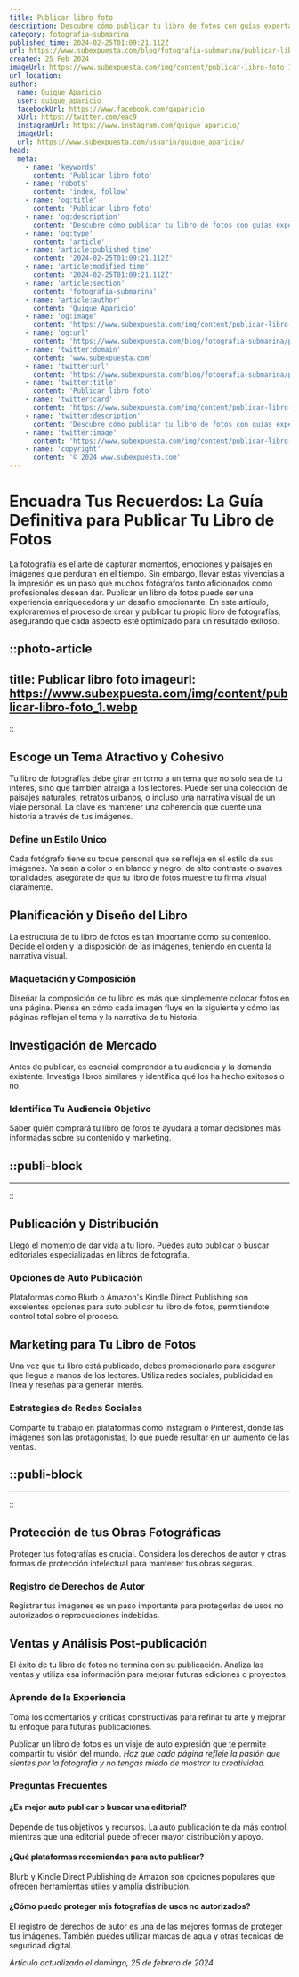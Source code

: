 ```yaml
---
title: Publicar libro foto
description: Descubre cómo publicar tu libro de fotos con guías expertas. Calidad profesional para inmortalizar recuerdos. Da el siguiente paso creativo.
category: fotografia-submarina
published_time: 2024-02-25T01:09:21.112Z
url: https://www.subexpuesta.com/blog/fotografia-submarina/publicar-libro-foto
created: 25 Feb 2024
imageUrl: https://www.subexpuesta.com/img/content/publicar-libro-foto_1.webp
url_location:
author:
  name: Quique Aparicio
  user: quique_aparicio
  facebookUrl: https://www.facebook.com/qaparicio
  xUrl: https://twitter.com/eac9
  instagramUrl: https://www.instagram.com/quique_aparicio/
  imageUrl: 
  url: https://www.subexpuesta.com/usuario/quique_aparicio/
head:
  meta:
    - name: 'keywords'
      content: 'Publicar libro foto'
    - name: 'robots'
      content: 'index, follow'
    - name: 'og:title'
      content: 'Publicar libro foto'
    - name: 'og:description'
      content: 'Descubre cómo publicar tu libro de fotos con guías expertas. Calidad profesional para inmortalizar recuerdos. Da el siguiente paso creativo.'
    - name: 'og:type'
      content: 'article'
    - name: 'article:published_time'
      content: '2024-02-25T01:09:21.112Z'
    - name: 'article:modified_time'
      content: '2024-02-25T01:09:21.112Z'
    - name: 'article:section'
      content: 'fotografia-submarina'
    - name: 'article:author'
      content: 'Quique Aparicio'
    - name: 'og:image'
      content: 'https://www.subexpuesta.com/img/content/publicar-libro-foto_1.webp'
    - name: 'og:url'
      content: 'https://www.subexpuesta.com/blog/fotografia-submarina/publicar-libro-foto'
    - name: 'twitter:domain'
      content: 'www.subexpuesta.com'
    - name: 'twitter:url'
      content: 'https://www.subexpuesta.com/blog/fotografia-submarina/publicar-libro-foto'
    - name: 'twitter:title'
      content: 'Publicar libro foto'
    - name: 'twitter:card'
      content: 'https://www.subexpuesta.com/img/content/publicar-libro-foto_1.webp'
    - name: 'twitter:description'
      content: 'Descubre cómo publicar tu libro de fotos con guías expertas. Calidad profesional para inmortalizar recuerdos. Da el siguiente paso creativo.'
    - name: 'twitter:image'
      content: 'https://www.subexpuesta.com/img/content/publicar-libro-foto_1.webp'
    - name: 'copyright'
      content: '© 2024 www.subexpuesta.com'
---
```

# Encuadra Tus Recuerdos: La Guía Definitiva para Publicar Tu Libro de Fotos

La fotografía es el arte de capturar momentos, emociones y paisajes en imágenes que perduran en el tiempo. Sin embargo, llevar estas vivencias a la impresión es un paso que muchos fotógrafos tanto aficionados como profesionales desean dar. Publicar un libro de fotos puede ser una experiencia enriquecedora y un desafío emocionante. En este artículo, exploraremos el proceso de crear y publicar tu propio libro de fotografías, asegurando que cada aspecto esté optimizado para un resultado exitoso.


::photo-article
---
title: Publicar libro foto
imageurl: https://www.subexpuesta.com/img/content/publicar-libro-foto_1.webp
---
::



## Escoge un Tema Atractivo y Cohesivo

Tu libro de fotografías debe girar en torno a un tema que no solo sea de tu interés, sino que también atraiga a los lectores. Puede ser una colección de paisajes naturales, retratos urbanos, o incluso una narrativa visual de un viaje personal. La clave es mantener una coherencia que cuente una historia a través de tus imágenes.

### Define un Estilo Único

Cada fotógrafo tiene su toque personal que se refleja en el estilo de sus imágenes. Ya sean a color o en blanco y negro, de alto contraste o suaves tonalidades, asegúrate de que tu libro de fotos muestre tu firma visual claramente.

## Planificación y Diseño del Libro

La estructura de tu libro de fotos es tan importante como su contenido. Decide el orden y la disposición de las imágenes, teniendo en cuenta la narrativa visual.

### Maquetación y Composición

Diseñar la composición de tu libro es más que simplemente colocar fotos en una página. Piensa en cómo cada imagen fluye en la siguiente y cómo las páginas reflejan el tema y la narrativa de tu historia.

## Investigación de Mercado

Antes de publicar, es esencial comprender a tu audiencia y la demanda existente. Investiga libros similares y identifica qué los ha hecho exitosos o no.

### Identifica Tu Audiencia Objetivo

Saber quién comprará tu libro de fotos te ayudará a tomar decisiones más informadas sobre su contenido y marketing.


  ::publi-block
  ---
  ---
  ::
  
  

## Publicación y Distribución

Llegó el momento de dar vida a tu libro. Puedes auto publicar o buscar editoriales especializadas en libros de fotografía.

### Opciones de Auto Publicación

Plataformas como Blurb o Amazon's Kindle Direct Publishing son excelentes opciones para auto publicar tu libro de fotos, permitiéndote control total sobre el proceso.

## Marketing para Tu Libro de Fotos

Una vez que tu libro está publicado, debes promocionarlo para asegurar que llegue a manos de los lectores. Utiliza redes sociales, publicidad en línea y reseñas para generar interés.

### Estrategias de Redes Sociales

Comparte tu trabajo en plataformas como Instagram o Pinterest, donde las imágenes son las protagonistas, lo que puede resultar en un aumento de las ventas.


  ::publi-block
  ---
  ---
  ::
  
  

## Protección de tus Obras Fotográficas

Proteger tus fotografías es crucial. Considera los derechos de autor y otras formas de protección intelectual para mantener tus obras seguras.

### Registro de Derechos de Autor

Registrar tus imágenes es un paso importante para protegerlas de usos no autorizados o reproducciones indebidas.

## Ventas y Análisis Post-publicación

El éxito de tu libro de fotos no termina con su publicación. Analiza las ventas y utiliza esa información para mejorar futuras ediciones o proyectos.

### Aprende de la Experiencia

Toma los comentarios y críticas constructivas para refinar tu arte y mejorar tu enfoque para futuras publicaciones.

Publicar un libro de fotos es un viaje de auto expresión que te permite compartir tu visión del mundo. *Haz que cada página refleje la pasión que sientes por la fotografía y no tengas miedo de mostrar tu creatividad.*

### Preguntas Frecuentes

#### ¿Es mejor auto publicar o buscar una editorial?

Depende de tus objetivos y recursos. La auto publicación te da más control, mientras que una editorial puede ofrecer mayor distribución y apoyo.

#### ¿Qué plataformas recomiendan para auto publicar?

Blurb y Kindle Direct Publishing de Amazon son opciones populares que ofrecen herramientas útiles y amplia distribución.

#### ¿Cómo puedo proteger mis fotografías de usos no autorizados?

El registro de derechos de autor es una de las mejores formas de proteger tus imágenes. También puedes utilizar marcas de agua y otras técnicas de seguridad digital.

_Artículo actualizado el domingo, 25 de febrero de 2024_